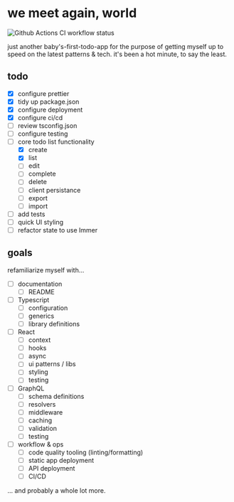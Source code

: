 # we meet again, world

![Github Actions CI workflow status](https://github.com/meatwallace/we-meet-again-world/actions/workflows/ci.yml/badge.svg?branch=main)

just another baby's-first-todo-app for the purpose of getting myself up to speed on the latest patterns & tech. it's been a hot minute, to say the least.

## todo

- [x] configure prettier
- [x] tidy up package.json
- [x] configure deployment
- [x] configure ci/cd
- [ ] review tsconfig.json
- [ ] configure testing
- [ ] core todo list functionality
  - [x] create
  - [x] list
  - [ ] edit
  - [ ] complete
  - [ ] delete
  - [ ] client persistance
  - [ ] export
  - [ ] import
- [ ] add tests
- [ ] quick UI styling
- [ ] refactor state to use Immer

## goals

refamiliarize myself with...

- [ ] documentation
  - [ ] README
- [ ] Typescript
  - [ ] configuration
  - [ ] generics
  - [ ] library definitions
- [ ] React
  - [ ] context
  - [ ] hooks
  - [ ] async
  - [ ] ui patterns / libs
  - [ ] styling
  - [ ] testing
- [ ] GraphQL
  - [ ] schema definitions
  - [ ] resolvers
  - [ ] middleware
  - [ ] caching
  - [ ] validation
  - [ ] testing
- [ ] workflow & ops
  - [ ] code quality tooling (linting/formatting)
  - [ ] static app deployment
  - [ ] API deployment
  - [ ] CI/CD

... and probably a whole lot more.
